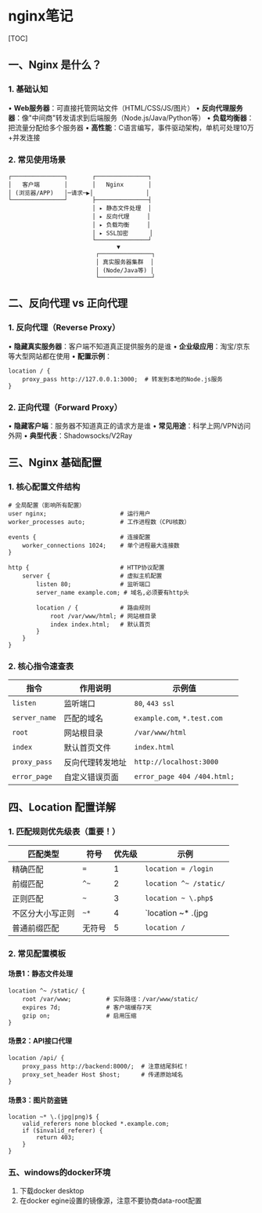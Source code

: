 # nginx笔记

[TOC]



## 一、Nginx 是什么？
### 1. 基础认知
• **Web服务器**：可直接托管网站文件（HTML/CSS/JS/图片）
• **反向代理服务器**：像"中间商"转发请求到后端服务（Node.js/Java/Python等）
• **负载均衡器**：把流量分配给多个服务器
• **高性能**：C语言编写，事件驱动架构，单机可处理10万+并发连接

### 2. 常见使用场景
```
┌───────────────┐       ┌───────────────┐
│   客户端       │       │   Nginx       │
│ (浏览器/APP)   │─请求─▶│               │
└───────────────┘       ├───────────────┤
                        │ ▸ 静态文件处理  │
                        │ ▸ 反向代理     │
                        │ ▸ 负载均衡     │
                        │ ▸ SSL加密      │
                        └───────────────┘
                               ▼
                         ┌───────────────┐
                         │ 真实服务器集群  │
                         │ (Node/Java等) │
                         └───────────────┘
```





## 二、反向代理 vs 正向代理

### 1. 反向代理（Reverse Proxy）
• **隐藏真实服务器**：客户端不知道真正提供服务的是谁
• **企业级应用**：淘宝/京东等大型网站都在使用
• **配置示例**：
  ```nginx
  location / {
      proxy_pass http://127.0.0.1:3000;  # 转发到本地的Node.js服务
  }
  ```

### 2. 正向代理（Forward Proxy）
• **隐藏客户端**：服务器不知道真正的请求方是谁
• **常见用途**：科学上网/VPN访问外网
• **典型代表**：Shadowsocks/V2Ray





## 三、Nginx 基础配置

### 1. 核心配置文件结构
```nginx
# 全局配置（影响所有配置）
user nginx;                     # 运行用户
worker_processes auto;          # 工作进程数（CPU核数）

events {                        # 连接配置
    worker_connections 1024;    # 单个进程最大连接数
}

http {                          # HTTP协议配置
    server {                    # 虚拟主机配置
        listen 80;              # 监听端口
        server_name example.com; # 域名,必须要有http头
        
        location / {            # 路由规则
            root /var/www/html; # 网站根目录
            index index.html;   # 默认首页
        }
    }
}
```

### 2. 核心指令速查表
| 指令          | 作用说明         | 示例值                      |
| ------------- | ---------------- | --------------------------- |
| `listen`      | 监听端口         | `80`, `443 ssl`             |
| `server_name` | 匹配的域名       | `example.com`, `*.test.com` |
| `root`        | 网站根目录       | `/var/www/html`             |
| `index`       | 默认首页文件     | `index.html`                |
| `proxy_pass`  | 反向代理转发地址 | `http://localhost:3000`     |
| `error_page`  | 自定义错误页面   | `error_page 404 /404.html;` |





## 四、Location 配置详解

### 1. 匹配规则优先级表（重要！）
| 匹配类型         | 符号   | 优先级 | 示例                      |
| ---------------- | ------ | ------ | ------------------------- |
| 精确匹配         | `=`    | 1      | `location = /login`       |
| 前缀匹配         | `^~`   | 2      | `location ^~ /static/`    |
| 正则匹配         | `~`    | 3      | `location ~ \.php$`       |
| 不区分大小写正则 | `~*`   | 4      | `location ~* \.(jpg|png)` |
| 普通前缀匹配     | 无符号 | 5      | `location /`              |

### 2. 常见配置模板
#### 场景1：静态文件处理
```nginx
location ^~ /static/ {
    root /var/www;          # 实际路径：/var/www/static/
    expires 7d;             # 客户端缓存7天
    gzip on;                # 启用压缩
}
```

#### 场景2：API接口代理
```nginx
location /api/ {
    proxy_pass http://backend:8000/;  # 注意结尾斜杠！
    proxy_set_header Host $host;      # 传递原始域名
}
```

#### 场景3：图片防盗链
```nginx
location ~* \.(jpg|png)$ {
    valid_referers none blocked *.example.com;
    if ($invalid_referer) {
        return 403;
    }
}
```







### 五、windows的docker环境

1. 下载docker desktop
2. 在docker egine设置的镜像源，注意不要协商data-root配置